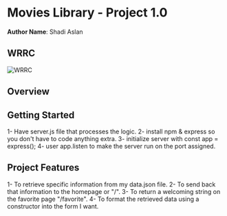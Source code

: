 # Movies Library - Project 1.0

**Author Name**: Shadi Aslan

## WRRC
![WRRC](https://user-images.githubusercontent.com/70282602/154858648-3de16e61-4ce7-491c-a860-5887b28fa675.png)


## Overview

## Getting Started
<!-- What are the steps that a user must take in order to build this app on their own machine and get it running? -->
1- Have server.js file that processes the logic.
2- install npm & express so you don't have to code anything extra.
3- initialize server with const app = express();
4- user app.listen to make the server run on the port assigned.



## Project Features
<!-- What are the features included in you app -->
 1- To retrieve specific information from my data.json file.
 2- To send back that information to the homepage or "/".
 3- To return a welcoming string on the favorite page "/favorite".
 4- To format the retrieved data using a constructor into the form I want.








